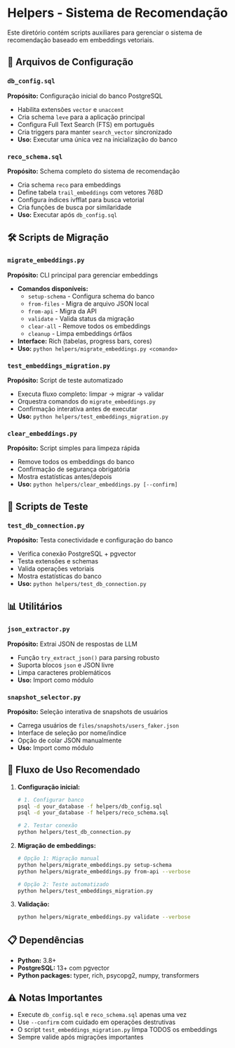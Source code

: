 # Helpers - Sistema de Recomendação

Este diretório contém scripts auxiliares para gerenciar o sistema de recomendação baseado em embeddings vetoriais.

## 📁 Arquivos de Configuração

### `db_config.sql`
**Propósito:** Configuração inicial do banco PostgreSQL
- Habilita extensões `vector` e `unaccent`
- Cria schema `leve` para a aplicação principal
- Configura Full Text Search (FTS) em português
- Cria triggers para manter `search_vector` sincronizado
- **Uso:** Executar uma única vez na inicialização do banco

### `reco_schema.sql`
**Propósito:** Schema completo do sistema de recomendação
- Cria schema `reco` para embeddings
- Define tabela `trail_embeddings` com vetores 768D
- Configura índices ivfflat para busca vetorial
- Cria funções de busca por similaridade
- **Uso:** Executar após `db_config.sql`

## 🛠️ Scripts de Migração

### `migrate_embeddings.py`
**Propósito:** CLI principal para gerenciar embeddings
- **Comandos disponíveis:**
  - `setup-schema` - Configura schema do banco
  - `from-files` - Migra de arquivo JSON local
  - `from-api` - Migra da API
  - `validate` - Valida status da migração
  - `clear-all` - Remove todos os embeddings
  - `cleanup` - Limpa embeddings órfãos
- **Interface:** Rich (tabelas, progress bars, cores)
- **Uso:** `python helpers/migrate_embeddings.py <comando>`

### `test_embeddings_migration.py`
**Propósito:** Script de teste automatizado
- Executa fluxo completo: limpar → migrar → validar
- Orquestra comandos do `migrate_embeddings.py`
- Confirmação interativa antes de executar
- **Uso:** `python helpers/test_embeddings_migration.py`

### `clear_embeddings.py`
**Propósito:** Script simples para limpeza rápida
- Remove todos os embeddings do banco
- Confirmação de segurança obrigatória
- Mostra estatísticas antes/depois
- **Uso:** `python helpers/clear_embeddings.py [--confirm]`

## 🔧 Scripts de Teste

### `test_db_connection.py`
**Propósito:** Testa conectividade e configuração do banco
- Verifica conexão PostgreSQL + pgvector
- Testa extensões e schemas
- Valida operações vetoriais
- Mostra estatísticas do banco
- **Uso:** `python helpers/test_db_connection.py`

## 📊 Utilitários

### `json_extractor.py`
**Propósito:** Extrai JSON de respostas de LLM
- Função `try_extract_json()` para parsing robusto
- Suporta blocos ```json``` e JSON livre
- Limpa caracteres problemáticos
- **Uso:** Import como módulo

### `snapshot_selector.py`
**Propósito:** Seleção interativa de snapshots de usuários
- Carrega usuários de `files/snapshots/users_faker.json`
- Interface de seleção por nome/índice
- Opção de colar JSON manualmente
- **Uso:** Import como módulo

## 🚀 Fluxo de Uso Recomendado

1. **Configuração inicial:**
   ```bash
   # 1. Configurar banco
   psql -d your_database -f helpers/db_config.sql
   psql -d your_database -f helpers/reco_schema.sql
   
   # 2. Testar conexão
   python helpers/test_db_connection.py
   ```

2. **Migração de embeddings:**
   ```bash
   # Opção 1: Migração manual
   python helpers/migrate_embeddings.py setup-schema
   python helpers/migrate_embeddings.py from-api --verbose
   
   # Opção 2: Teste automatizado
   python helpers/test_embeddings_migration.py
   ```

3. **Validação:**
   ```bash
   python helpers/migrate_embeddings.py validate --verbose
   ```

## 📋 Dependências

- **Python:** 3.8+
- **PostgreSQL:** 13+ com pgvector
- **Python packages:** typer, rich, psycopg2, numpy, transformers

## ⚠️ Notas Importantes

- Execute `db_config.sql` e `reco_schema.sql` apenas uma vez
- Use `--confirm` com cuidado em operações destrutivas
- O script `test_embeddings_migration.py` limpa TODOS os embeddings
- Sempre valide após migrações importantes
